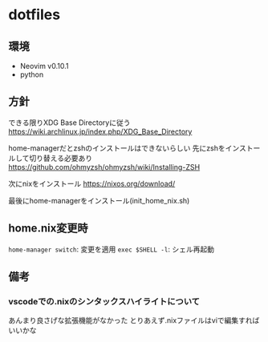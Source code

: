 # dotfiles

## 環境

- Neovim v0.10.1
- python

## 方針

できる限りXDG Base Directoryに従う
<https://wiki.archlinux.jp/index.php/XDG_Base_Directory>

home-managerだとzshのインストールはできないらしい
先にzshをインストールして切り替える必要あり
<https://github.com/ohmyzsh/ohmyzsh/wiki/Installing-ZSH>

次にnixをインストール
<https://nixos.org/download/>

最後にhome-managerをインストール(init_home_nix.sh)

## home.nix変更時

`home-manager switch`: 変更を適用
`exec $SHELL -l`: シェル再起動

## 備考

### vscodeでの.nixのシンタックスハイライトについて

あんまり良さげな拡張機能がなかった
とりあえず.nixファイルはviで編集すればいいかな
